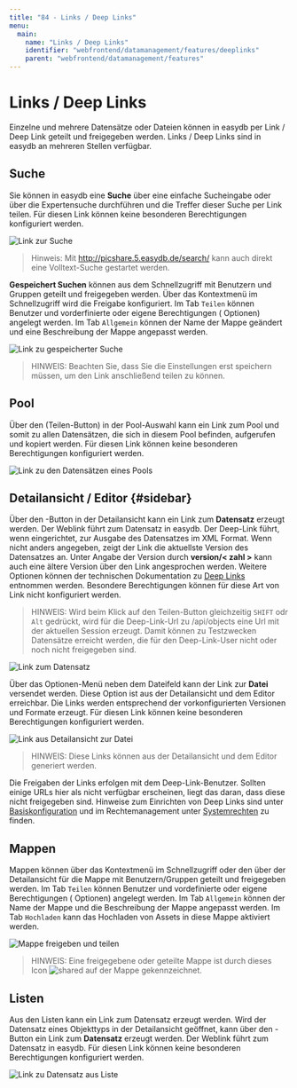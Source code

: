 ```yaml
---
title: "84 - Links / Deep Links"
menu:
  main:
    name: "Links / Deep Links"
    identifier: "webfrontend/datamanagement/features/deeplinks"
    parent: "webfrontend/datamanagement/features"
---
```

# Links / Deep Links

Einzelne und mehrere Datensätze oder Dateien können in easydb per Link / Deep Link geteilt und freigegeben werden. Links / Deep Links sind in easydb an mehreren Stellen verfügbar.

## Suche

Sie können in easydb eine **Suche** über eine einfache Sucheingabe oder über die Expertensuche durchführen und die Treffer dieser Suche per Link teilen. Für diesen Link können keine besonderen Berechtigungen konfiguriert werden.

![Link zur Suche](link_search.png)

> Hinweis: Mit http://picshare.5.easydb.de/search/<suchwort> kann auch direkt eine Volltext-Suche gestartet werden.

**Gespeichert Suchen** können aus dem Schnellzugriff mit Benutzern und Gruppen geteilt und freigegeben werden. Über das Kontextmenü im Schnellzugriff wird die Freigabe konfiguriert. Im Tab <code class="tab">Teilen</code> können Benutzer und vorderfinierte oder eigene Berechtigungen (<i class="fa fa-bars"></i> Optionen) angelegt werden. Im Tab <code class="tab">Allgemein</code> können der Name der Mappe geändert und eine Beschreibung der Mappe angepasst werden.

![Link zu gespeicherter Suche](link_safed_search.png)

> HINWEIS: Beachten Sie, dass Sie die Einstellungen erst speichern müssen, um den Link anschließend teilen zu können.


## Pool

Über den <i class="fa fa-info-circle"></i> (Teilen-Button) in der Pool-Auswahl kann ein Link zum Pool und somit zu allen Datensätzen, die sich in diesem Pool befinden, aufgerufen und kopiert werden. Für diesen Link können keine besonderen Berechtigungen konfiguriert werden.

![Link zu den Datensätzen eines Pools](link_pool.png)

## Detailansicht / Editor {#sidebar}

Über den <i class="fa fa-share"></i>-Button in der Detailansicht kann ein Link zum **Datensatz** erzeugt werden. Der Weblink führt zum Datensatz in easydb. Der Deep-Link führt, wenn eingerichtet, zur Ausgabe des Datensatzes im XML Format. Wenn nicht anders angegeben, zeigt der Link die aktuellste Version des Datensatzes an. Unter Angabe der Version durch **version/< zahl >** kann auch eine ältere Version über den Link angesprochen werden. Weitere Optionen können der technischen Dokumentation zu [Deep Links](https://docs.easydb.de/en/technical/api/objects) entnommen werden. Besondere Berechtigungen können für diese Art von Link nicht konfiguriert werden.

> HINWEIS: Wird beim Klick auf den Teilen-Button gleichzeitig `SHIFT` odr `Alt` gedrückt, wird für die Deep-Link-Url zu /api/objects eine Url mit der aktuellen Session erzeugt. Damit können zu Testzwecken Datensätze erreicht werden, die für den Deep-Link-User nicht oder noch nicht freigegeben sind.

![Link zum Datensatz](link_detail_asset.png)

Über das Optionen-Menü <i class="fa fa-ellipsis-v"></i> neben dem Dateifeld kann der Link zur **Datei** versendet werden. Diese Option ist aus der Detailansicht und dem Editor erreichbar. Die Links werden entsprechend der vorkonfigurierten Versionen und Formate erzeugt. Für diesen Link können keine besonderen Berechtigungen konfiguriert werden.

![Link aus Detailansicht zur Datei](link_detail_file.png)

> HINWEIS: Diese Links können aus der Detailansicht und dem Editor generiert werden.

Die Freigaben der Links erfolgen mit dem Deep-Link-Benutzer. Sollten einige URLs hier als nicht verfügbar erscheinen, liegt das daran, dass diese nicht freigegeben sind. Hinweise zum Einrichten von Deep Links sind unter [Basiskonfiguration](../../../administration/base-config) und im Rechtemanagement unter [Systemrechten](../../../rightsmanagement) zu finden.


## Mappen

Mappen können über das Kontextmenü im Schnellzugriff oder den <i class="fa fa-share"> </i> über der Detailansicht für die Mappe mit Benutzern/Gruppen geteilt und freigegeben werden. Im Tab <code class="tab">Teilen</code> können Benutzer und vordefinierte oder eigene Berechtigungen (<i class="fa fa-bars"> </i> Optionen) angelegt werden. Im Tab <code class="tab">Allgemein</code> können der Name der Mappe und die Beschreibung der Mappe angepasst werden. Im Tab <code class="tab">Hochladen</code> kann das Hochladen von Assets in diese Mappe aktiviert werden.

![Mappe freigeben und teilen](link_collection.png)

> HINWEIS: Eine freigegebene oder geteilte Mappe ist durch dieses Icon ![shared](collection_shared.png) auf der Mappe gekennzeichnet.

## Listen

Aus den Listen kann ein Link zum Datensatz erzeugt werden. Wird der Datensatz eines Objekttyps in der Detailansicht geöffnet, kann über den <i class="fa fa-share"></i>-Button ein Link zum **Datensatz** erzeugt werden. Der Weblink führt zum Datensatz in easydb. Für diesen Link können keine besonderen Berechtigungen konfiguriert werden.

![Link zu Datensatz aus Liste](link_list_keyword.png)

